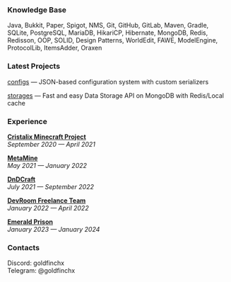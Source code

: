 ### Knowledge Base
Java, Bukkit, Paper, Spigot, NMS, Git, GitHub, GitLab, Maven, Gradle, SQLite, PostgreSQL, MariaDB, HikariCP, Hibernate, MongoDB, Redis, Redisson, OOP, SOLID, Design Patterns, WorldEdit, FAWE, ModelEngine, ProtocolLib, ItemsAdder, Oraxen

### Latest Projects
[configs](https://github.com/goldfinchx/configs) — JSON-based configuration system with custom serializers

[storages](https://github.com/goldfinchx/storages) — Fast and easy Data Storage API on MongoDB with Redis/Local cache

### Experience
[**Cristalix Minecraft Project**](cristalix.gg)   
*September 2020 — April 2021*

[**MetaMine**](https://twitter.com/metaminemc)   
*May 2021 — January 2022*

**[DnDCraft](https://www.dndcraft.com)**  
*July 2021 — September 2022*

**[DevRoom Freelance Team](https://www.devroomteam.com)**    
*January 2022 — April 2022*

**[Emerald Prison](https://discord.gg/TybRjc42)**           
*January 2023 — January 2024*


### Contacts 
Discord: goldfinchx    
Telegram: @goldfinchx
